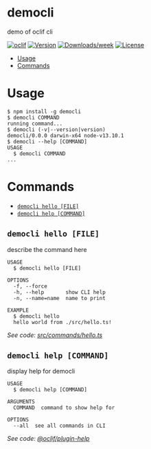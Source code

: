 democli
=======

demo of oclif cli

[![oclif](https://img.shields.io/badge/cli-oclif-brightgreen.svg)](https://oclif.io)
[![Version](https://img.shields.io/npm/v/democli.svg)](https://npmjs.org/package/democli)
[![Downloads/week](https://img.shields.io/npm/dw/democli.svg)](https://npmjs.org/package/democli)
[![License](https://img.shields.io/npm/l/democli.svg)](https://github.com/dchilkur/democli/blob/master/package.json)

<!-- toc -->
* [Usage](#usage)
* [Commands](#commands)
<!-- tocstop -->
# Usage
<!-- usage -->
```sh-session
$ npm install -g democli
$ democli COMMAND
running command...
$ democli (-v|--version|version)
democli/0.0.0 darwin-x64 node-v13.10.1
$ democli --help [COMMAND]
USAGE
  $ democli COMMAND
...
```
<!-- usagestop -->
# Commands
<!-- commands -->
* [`democli hello [FILE]`](#democli-hello-file)
* [`democli help [COMMAND]`](#democli-help-command)

## `democli hello [FILE]`

describe the command here

```
USAGE
  $ democli hello [FILE]

OPTIONS
  -f, --force
  -h, --help       show CLI help
  -n, --name=name  name to print

EXAMPLE
  $ democli hello
  hello world from ./src/hello.ts!
```

_See code: [src/commands/hello.ts](https://github.com/dchilkur/democli/blob/v0.0.0/src/commands/hello.ts)_

## `democli help [COMMAND]`

display help for democli

```
USAGE
  $ democli help [COMMAND]

ARGUMENTS
  COMMAND  command to show help for

OPTIONS
  --all  see all commands in CLI
```

_See code: [@oclif/plugin-help](https://github.com/oclif/plugin-help/blob/v3.0.1/src/commands/help.ts)_
<!-- commandsstop -->
